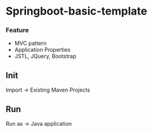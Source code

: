 # Springboot-basic-template
### Feature
- MVC pattern
- Application Properties
- JSTL, JQuery, Bootstrap

## Init
Import -> Existing Maven Projects
<br/>

## Run
Run as -> Java application
<br/>
